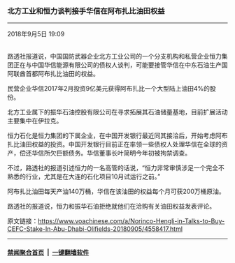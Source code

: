 ### 北方工业和恒力谈判接手华信在阿布扎比油田权益
------------------------

<div class="published">
 <span class="date" title="中国时间">
  <time datetime="2018-09-05T19:09:35+08:00">
   2018年9月5日 19:09
  </time>
 </span>
</div>
<br/>
<div class="wsw">
 <p>
  路透社报道说，中国国防武器企业北方工业公司的一个分支机构和私营企业恒力集团正在与中国华信能源有限公司的债权人谈判，可能要接管华信在中东石油生产国阿联酋首都阿布扎比油田的权益。
 </p>
 <p>
  民营企业华信2017年2月投资9亿美元获得阿布扎比一个大型陆上油田4%的股份。
 </p>
 <p>
  北方工业属下的振华石油控股有限公司在寻求拓展其石油储量基地，目前扩展活动主要集中在伊拉克。
 </p>
 <p>
  恒力石化是恒力集团的下属企业，在中国开发银行最近同其接洽后，开始考虑阿布扎比油田权益的投资。中国开发银行目前正在率领一些债权人处理华信在全球的资产，偿还华信所欠巨额债务。华信董事长叶简明今年初被拘禁调查。
 </p>
 <p>
  不过，路透社的报道引述恒力的一名高管的话说，“恒力非常审慎涉足一个完全不熟悉的行业，尤其是在大连的石化项目10月试运行之前。”
 </p>
 <p>
  阿布扎比油田每天产油140万桶，华信在该油田的权益每个月可获200万桶原油。
 </p>
 <p>
  路透社的报道说，恒力和振华石油拒绝就他们在洽购有关油田权益发表评论。
 </p>
</div>

原文链接：https://www.voachinese.com/a/Norinco-Hengli-in-Talks-to-Buy-CEFC-Stake-In-Abu-Dhabi-Olifields-20180905/4558417.html


------------------------
#### [禁闻聚合首页](https://github.com/gfw-breaker/banned-news/blob/master/README.md) &nbsp;|&nbsp;  [一键翻墙软件](https://github.com/gfw-breaker/nogfw/blob/master/README.md)